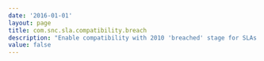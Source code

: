 ```yaml
---
date: '2016-01-01'
layout: page
title: com.snc.sla.compatibility.breach
description: "Enable compatibility with 2010 'breached' stage for SLAs Set to yes to set a Task SLA's stage field to breached when it exceeds the breach time Note: this is legacy behaviour as the 2011 engine sets the Has breached field to indicate that a Task SLA has exceeded the breach time"
value: false
---
```

